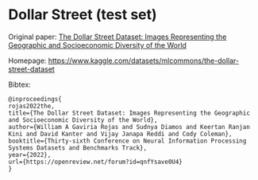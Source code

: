# Dollar Street (test set)

Original paper: [The Dollar Street Dataset: Images Representing the Geographic and Socioeconomic Diversity of the World](https://openreview.net/forum?id=qnfYsave0U4)

Homepage: https://www.kaggle.com/datasets/mlcommons/the-dollar-street-dataset

Bibtex:
```
@inproceedings{
rojas2022the,
title={The Dollar Street Dataset: Images Representing the Geographic and Socioeconomic Diversity of the World},
author={William A Gaviria Rojas and Sudnya Diamos and Keertan Ranjan Kini and David Kanter and Vijay Janapa Reddi and Cody Coleman},
booktitle={Thirty-sixth Conference on Neural Information Processing Systems Datasets and Benchmarks Track},
year={2022},
url={https://openreview.net/forum?id=qnfYsave0U4}
}
```